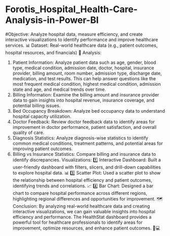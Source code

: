 #  Forotis_Hospital_Health-Care-Analysis-in-Power-BI
#Objective: Analyze hospital data, measure efficiency, and create interactive visualizations to identify performance  and improve healthcare services. 📊
Dataset: Real-world healthcare data (e.g., patient outcomes, hospital resources, and financials) 📁
Analysis:
1.	Patient Information: Analyze patient data such as age, gender, blood type, medical condition, admission date, doctor, hospital, insurance provider, billing amount, room number, admission type, discharge date, medication, and test results. This can help answer questions like the most frequent medical condition, highest medical condition, admission state and age, and medical trends over time.
2.	Billing Information: Examine the billing amount and insurance provider data to gain insights into hospital revenue, insurance coverage, and potential billing issues.
3.	Bed Occupancy Breakdown: Analyze bed occupancy data to understand hospital capacity utilization.
4.	Doctor Feedback: Review doctor feedback data to identify areas for improvement in doctor performance, patient satisfaction, and overall quality of care.
5.	Diagnosis Statistics: Analyze diagnosis-wise statistics to identify common medical conditions, treatment patterns, and potential areas for improving patient outcomes.
6.	Billing vs Insurance Statistics: Compare billing and insurance data to identify discrepancies.
Visualizations:
1️⃣ Interactive Dashboard: Built a user-friendly dashboard with filters, slicers, and drill-down capabilities to explore hospital data. 📊
3️⃣ Scatter Plot: Used a scatter plot to show the relationship between hospital efficiency and patient outcomes, identifying trends and correlations. 📈
4️⃣ Bar Chart: Designed a bar chart to compare hospital performance across different regions, highlighting regional differences and opportunities for improvement. 🗺️
Conclusion:
By analyzing real-world healthcare data and creating interactive visualizations, we can gain valuable insights into hospital efficiency and performance. The HealthStat dashboard provides a powerful tool for healthcare professionals to identify areas for improvement, optimize resources, and enhance patient outcomes. 🏥💻

